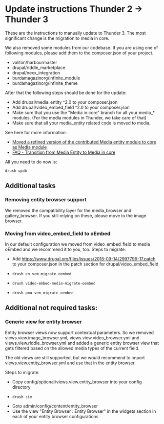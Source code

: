 # Update instructions Thunder 2 -> Thunder 3

These are the instructions to manually update to Thunder 3. The most
significant change is the migration to media in core.

We also removed some modules from our codebase. If you are using one of
following modules, please add them to the composer.json of your project.
* valiton/harbourmaster
* drupal/riddle_marketplace
* drupal/nexx_integration
* burdamagazinorg/infinite_module
* burdamagazinorg/infinite_theme

After that the following steps should be done for the update:
* Add drupal/media_entity ^2.0 to your composer.json
* Add drupal/video_embed_field ^2.0 to your composer.json
* Make sure that you use the "Media in core" branch for all your
media_* modules. (For the media modules in Thunder, we take care of that)
* Make sure that all your media_entity related code is moved to media.

See here for more information:
* [Moved a refined version of the contributed Media entity module to core as Media module](https://www.drupal.org/node/2863992)
* [FAQ - Transition from Media Entity to Media in core](https://www.drupal.org/docs/8/core/modules/media/faq-transition-from-media-entity-to-media-in-core#upgrade-instructions-from-media-entity-contrib-to-media-in-core)

All you need to do now is:
```
drush updb
```

## Additional tasks

### Removing entity browser support
We removed the compatibility layer for the media_browser and
gallery_browser. If you still relying on these, please move to the image
browser.

### Moving from video_embed_field to oEmbed
In our default configuration we moved from video_embed_field to media
oEmbed and we recommend it to you, too.
Steps to migrate:
* Add https://www.drupal.org/files/issues/2018-09-14/2997799-17.patch
to your composer.json in the patch section for drupal/video_embed_field
* ```
  drush en vem_migrate_oembed
  ```
* ```
  drush video-embed-media-migrate-oembed
  ```
* ```
  drush pmu vem_migrate_oembed
  ```
## Additional not required tasks:

### Generic view for entity browser
Entity browser views now support contextual parameters. So we removed
views.view.image_browser.yml, views.view.video_browser.yml and
views.view.riddle_browser.yml and added a generic entity browser view
that gets filtered based on the allowed media types of the current
field.

The old views are still supported, but we would recommend to import
views.view.entity_browser.yml and use that in the entity browser.

Steps to migrate:
* Copy config/optional/views.view.entity_browser into your config
directory
* ```
  drush cim
  ```
* Goto admin/config/content/entity_browser
* Use the view "Entity Browser : Entity Browser" in the widgets section
in each of your entity browser configurations
